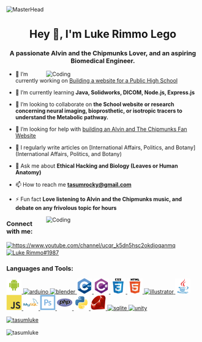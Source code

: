 ![MasterHead](https://github.com/TasumLuke/AlvinAndTheChipmunks/blob/main/Banner.gif?raw=true)
<h1 align="center">Hey 👋, I'm Luke Rimmo Lego</h1>
<h3 align="center">A passionate Alvin and the Chipmunks Lover, and an aspiring Biomedical Engineer.</h3>
<img align="right" alt="Coding" width="400" src="https://wallpapers.com/images/hd/alvin-and-the-chipmunks-in-nature-e7203f050ye6v35z.jpg">


- 🔭 I’m currently working on [Building a website for a Public High School](https://github.com/TasumLuke/School)

- 🌱 I’m currently learning **Java, Solidworks, DICOM, Node.js, Express.js**

- 🤝 I’m looking to collaborate on **the School website or research concerning neural imaging, bioprosthetic, or isotropic tracers to understand the Metabolic pathway.**

- 🤝 I’m looking for help with [building an Alvin and The Chipmunks Fan Website](https://github.com/TasumLuke/AlvinAndTheChipmunks)

- 📝 I regularly write articles on [International Affairs, Politics, and Botany](International Affairs, Politics, and Botany)

- 💬 Ask me about **Ethical Hacking and Biology (Leaves or Human Anatomy)**

- 📫 How to reach me **tasumrocky@gmail.com**

- ⚡ Fun fact **Love listening to Alvin and the Chipmunks music, and debate on any frivolous topic for hours**
<img align="right" alt="Coding" width="400" src="https://i.makeagif.com/media/3-23-2015/0PCe_7.gif">
<h3 align="left">Connect with me:</h3>
<p align="left">
<a href="https://www.youtube.com/c/https://www.youtube.com/channel/ucqr_k5dn5hsc2okdjoqanmq" target="blank"><img align="center" src="https://raw.githubusercontent.com/rahuldkjain/github-profile-readme-generator/master/src/images/icons/Social/youtube.svg" alt="https://www.youtube.com/channel/ucqr_k5dn5hsc2okdjoqanmq" height="30" width="40" /></a>
<a href="https://discord.gg/Luke Rimmo#1987" target="blank"><img align="center" src="https://raw.githubusercontent.com/rahuldkjain/github-profile-readme-generator/master/src/images/icons/Social/discord.svg" alt="Luke Rimmo#1987" height="30" width="40" /></a>
</p>

<h3 align="left">Languages and Tools:</h3>

<p align="left"> <a href="https://developer.android.com" target="_blank" rel="noreferrer"> <img src="https://raw.githubusercontent.com/devicons/devicon/master/icons/android/android-original-wordmark.svg" alt="android" width="40" height="40"/> </a> <a href="https://www.arduino.cc/" target="_blank" rel="noreferrer"> <img src="https://cdn.worldvectorlogo.com/logos/arduino-1.svg" alt="arduino" width="40" height="40"/> </a> <a href="https://www.blender.org/" target="_blank" rel="noreferrer"> <img src="https://download.blender.org/branding/community/blender_community_badge_white.svg" alt="blender" width="40" height="40"/> </a> <a href="https://www.w3schools.com/cpp/" target="_blank" rel="noreferrer"> <img src="https://raw.githubusercontent.com/devicons/devicon/master/icons/cplusplus/cplusplus-original.svg" alt="cplusplus" width="40" height="40"/> </a> <a href="https://www.w3schools.com/cs/" target="_blank" rel="noreferrer"> <img src="https://raw.githubusercontent.com/devicons/devicon/master/icons/csharp/csharp-original.svg" alt="csharp" width="40" height="40"/> </a> <a href="https://www.w3schools.com/css/" target="_blank" rel="noreferrer"> <img src="https://raw.githubusercontent.com/devicons/devicon/master/icons/css3/css3-original-wordmark.svg" alt="css3" width="40" height="40"/> </a> <a href="https://www.w3.org/html/" target="_blank" rel="noreferrer"> <img src="https://raw.githubusercontent.com/devicons/devicon/master/icons/html5/html5-original-wordmark.svg" alt="html5" width="40" height="40"/> </a> <a href="https://www.adobe.com/in/products/illustrator.html" target="_blank" rel="noreferrer"> <img src="https://www.vectorlogo.zone/logos/adobe_illustrator/adobe_illustrator-icon.svg" alt="illustrator" width="40" height="40"/> </a> <a href="https://www.java.com" target="_blank" rel="noreferrer"> <img src="https://raw.githubusercontent.com/devicons/devicon/master/icons/java/java-original.svg" alt="java" width="40" height="40"/> </a> <a href="https://developer.mozilla.org/en-US/docs/Web/JavaScript" target="_blank" rel="noreferrer"> <img src="https://raw.githubusercontent.com/devicons/devicon/master/icons/javascript/javascript-original.svg" alt="javascript" width="40" height="40"/> </a> <a href="https://www.mysql.com/" target="_blank" rel="noreferrer"> <img src="https://raw.githubusercontent.com/devicons/devicon/master/icons/mysql/mysql-original-wordmark.svg" alt="mysql" width="40" height="40"/> </a> <a href="https://www.photoshop.com/en" target="_blank" rel="noreferrer"> <img src="https://raw.githubusercontent.com/devicons/devicon/master/icons/photoshop/photoshop-line.svg" alt="photoshop" width="40" height="40"/> </a> <a href="https://www.php.net" target="_blank" rel="noreferrer"> <img src="https://raw.githubusercontent.com/devicons/devicon/master/icons/php/php-original.svg" alt="php" width="40" height="40"/> </a> <a href="https://www.python.org" target="_blank" rel="noreferrer"> <img src="https://raw.githubusercontent.com/devicons/devicon/master/icons/python/python-original.svg" alt="python" width="40" height="40"/> </a> <a href="https://www.ruby-lang.org/en/" target="_blank" rel="noreferrer"> <img src="https://raw.githubusercontent.com/devicons/devicon/master/icons/ruby/ruby-original.svg" alt="ruby" width="40" height="40"/> </a> <a href="https://www.sqlite.org/" target="_blank" rel="noreferrer"> <img src="https://www.vectorlogo.zone/logos/sqlite/sqlite-icon.svg" alt="sqlite" width="40" height="40"/> </a> <a href="https://unity.com/" target="_blank" rel="noreferrer"> <img src="https://www.vectorlogo.zone/logos/unity3d/unity3d-icon.svg" alt="unity" width="40" height="40"/> </a> </p>
<p align="left"> <a href="https://github.com/ryo-ma/github-profile-trophy"><img src="https://github-profile-trophy.vercel.app/?username=tasumluke" alt="tasumluke" /></a> </p>
<p><img align="center" src="https://github-readme-streak-stats.herokuapp.com/?user=tasumluke&" alt="tasumluke" /></p>
